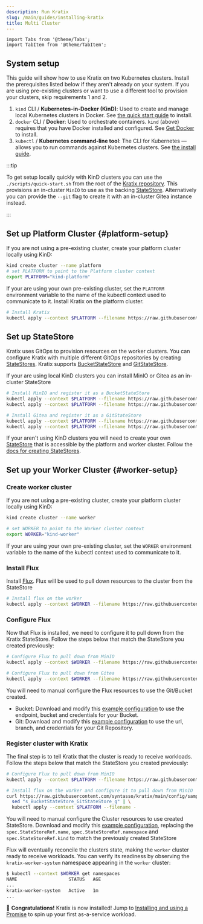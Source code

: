 ```yaml
---
description: Run Kratix
slug: /main/guides/installing-kratix
title: Multi Cluster
---
```

```mdx-code-block
import Tabs from '@theme/Tabs';
import TabItem from '@theme/TabItem';
```

## System setup

This guide will show how to use Kratix on two Kubernetes clusters. Install the prerequisites
listed below if they aren't already on your system. If you are using pre-existing clusters
or want to use a different tool to provision your clusters, skip requirements 1 and 2.

1. `kind` CLI / **Kubernetes-in-Docker (KinD)**:
   Used to create and manage local Kubernetes clusters in Docker. See [the quick start guide](https://kind.sigs.k8s.io/docs/user/quick-start/) to install.
2. `docker` CLI / **Docker**:
   Used to orchestrate containers. `kind` (above) requires that you have Docker installed and configured. See [Get Docker](https://docs.docker.com/get-docker/) to install.
3. `kubectl` / **Kubernetes command-line tool**:
   The CLI for Kubernetes — allows you to run commands against Kubernetes clusters. See [the install guide](https://kubernetes.io/docs/tasks/tools/#kubectl).

:::tip

To get setup locally quickly with KinD clusters you can use the `./scripts/quick-start.sh`
from the root of the [Kratix repository](https://github.com/syntasso/kratix). This provisions
an in-cluster `MinIO` to use as the backing [StateStore](../../05-reference/06-statestore/01-statestore.md).
Alternatively you can provide the `--git` flag to create it with an in-cluster Gitea
instance instead.

:::

## Set up Platform Cluster {#platform-setup}

If you are not using a pre-existing cluster, create your platform cluster locally using KinD:
```bash
kind create cluster --name platform
# set PLATFORM to point to the Platform cluster context
export PLATFORM="kind-platform"
```

If your are using your own pre-existing cluster, set the `PLATFORM` environment
variable to the name of the kubectl context used to communicate to it. Install Kratix
on the platform cluster.
```bash
# Install Kratix
kubectl apply --context $PLATFORM --filename https://raw.githubusercontent.com/syntasso/kratix/main/distribution/kratix.yaml
```

## Set up StateStore
Kratix uses GitOps to provision resources on the worker clusters. You can configure Kratix
with multiple different GitOps repositories by creating [StateStores](/docs/main/05-reference/06-statestore/01-statestore.md).
Kratix supports [BucketStateStore](/docs/main/05-reference/06-statestore/03-bucketstatestore.md)
and [GitStateStore](/docs/main/05-reference/06-statestore/02-gitstatestore.md).

If your are using local KinD clusters you can install MinIO or Gitea as an in-cluster StateStore

<Tabs className="boxedTabs" groupId="stateStore">
  <TabItem value="minio" label="Bucket (on KinD)">

  ```bash
  # Install MinIO and register it as a BucketStateStore
  kubectl apply --context $PLATFORM --filename https://raw.githubusercontent.com/syntasso/kratix/main/hack/platform/minio-install.yaml
  kubectl apply --context $PLATFORM --filename https://raw.githubusercontent.com/syntasso/kratix/main/config/samples/platform_v1alpha1_bucketstatestore.yaml
  ```

  </TabItem>

  <TabItem value="gitea" label="Git (on KinD)">

  ```bash
  # Install Gitea and register it as a GitStateStore
  kubectl apply --context $PLATFORM --filename https://raw.githubusercontent.com/syntasso/kratix/main/hack/platform/gitea-install.yaml
  kubectl apply --context $PLATFORM --filename https://raw.githubusercontent.com/syntasso/kratix/main/config/samples/platform_v1alpha1_gitstatestore.yaml
  ```

  </TabItem>

  <TabItem value="custom" label="Custom">

  If your aren't using KinD clusters you will need to create your own [StateStore](/docs/main/05-reference/06-statestore/01-statestore.md)
  that is accessible by the platform and worker cluster. Follow the [docs for creating StateStores](/docs/main/05-reference/06-statestore/01-statestore.md).

  </TabItem>

</Tabs>



## Set up your Worker Cluster {#worker-setup}

### Create worker cluster
If you are not using a pre-existing cluster, create your platform cluster locally using KinD:
```bash
kind create cluster --name worker

# set WORKER to point to the Worker cluster context
export WORKER="kind-worker"
```

If your are using your own pre-existing cluster, set the `WORKER` environment
variable to the name of the kubectl context used to communicate to it.

### Install Flux
Install [Flux](https://fluxcd.io/). Flux will be used to pull down resources to the
cluster from the StateStore
```bash
# Install flux on the worker
kubectl apply --context $WORKER --filename https://raw.githubusercontent.com/syntasso/kratix/main/hack/worker/gitops-tk-install.yaml
```


### Configure Flux
Now that Flux is installed, we need to configure it to pull down from the Kratix StateStore.
Follow the steps below that match the StateStore you created previously:

<Tabs className="boxedTabs" groupId="stateStore">
<TabItem value="minio" label="Bucket (on KinD)">

```bash
# Configure Flux to pull down from MinIO
kubectl apply --context $WORKER --filename https://raw.githubusercontent.com/syntasso/kratix/main/hack/worker/gitops-tk-resources.yaml
```

</TabItem>

<TabItem value="gitea" label="Git (on KinD)">

```bash
# Configure Flux to pull down from Gitea
kubectl apply --context $WORKER --filename https://raw.githubusercontent.com/syntasso/kratix/main/hack/worker/gitops-tk-resources-git.yaml
```

</TabItem>

<TabItem value="custom" label="Custom">

  You will need to manual configure the Flux resources to use the Git/Bucket created.

  - Bucket: Download and modify this [example configuration](https://raw.githubusercontent.com/syntasso/kratix/main/hack/worker/gitops-tk-resources.yaml)
    to use the endpoint, bucket and credentials for your Bucket.
  - Git: Download and modify this [example configuration](https://raw.githubusercontent.com/syntasso/kratix/main/hack/worker/gitops-tk-resources-git.yaml)
    to use the url, branch, and credentials for your Git Repository.

</TabItem>
</Tabs>

### Register cluster with Kratix

The final step is to tell Kratix that the cluster is ready to receive workloads.
Follow the steps below that match the StateStore you created previously:

<Tabs className="boxedTabs" groupId="stateStore">
<TabItem value="minio" label="Bucket (on KinD)">

```bash
# Configure Flux to pull down from MinIO
kubectl apply --context $PLATFORM --filename https://raw.githubusercontent.com/syntasso/kratix/main/config/samples/platform_v1alpha1_worker_cluster.yaml
```

</TabItem>

<TabItem value="gitea" label="Git (on KinD)">

```bash
# Install flux on the worker and configure it to pull down from MinIO
curl https://raw.githubusercontent.com/syntasso/kratix/main/config/samples/platform_v1alpha1_worker_cluster.yaml | \
  sed "s_BucketStateStore_GitStateStore_g" | \
  kubectl apply --context $PLATFORM --filename -
```

</TabItem>

<TabItem value="custom" label="Custom">

You will need to manual configure the Cluster resources to use created StateStore.
Download and modify this [example configuration](https://raw.githubusercontent.com/syntasso/kratix/main/config/samples/platform_v1alpha1_worker_cluster.yaml),
replacing the `spec.StateStoreRef.name`, `spec.StateStoreRef.namespace` and `spec.StateStoreRef.kind`
to match the previously created StateStore

</TabItem>
</Tabs>

Flux will eventually reconcile the clusters state, making the `worker` cluster ready
to receive workloads. You can verify its readiness by observing the `kratix-worker-system`
namespace appearing in the `worker` cluster:

```bash
$ kubectl --context $WORKER get namespaces
NAME                   STATUS   AGE
...
kratix-worker-system   Active   1m
...
```

🎉   **Congratulations!** Kratix is now installed! Jump to [Installing and using a Promise](installing-a-promise) to spin up your first as-a-service workload.
